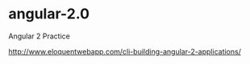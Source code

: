 # angular-2.0
Angular 2 Practice


http://www.eloquentwebapp.com/cli-building-angular-2-applications/
